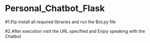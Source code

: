 # Personal_Chatbot_Flask

#1.Pip install all required libraries and run the Bot.py file 

#2.After execution visit the URL specified and Enjoy speaking with the Chatbot
